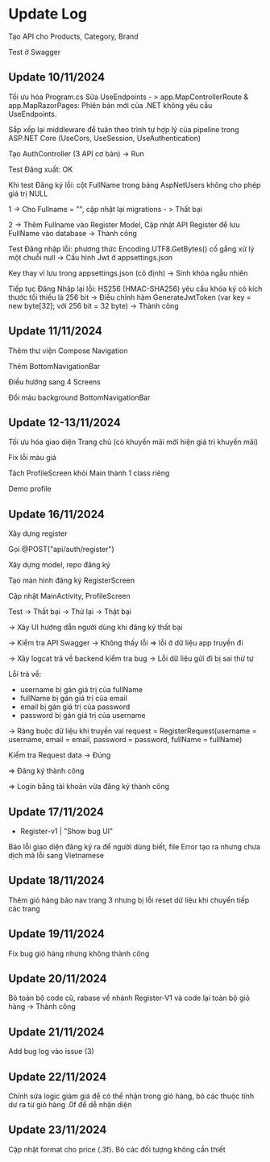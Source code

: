 # Update Log

Tạo API cho Products, Category, Brand

Test ở Swagger

## Update 10/11/2024

Tối ưu hóa Program.cs
Sửa UseEndpoints - > app.MapControllerRoute & app.MapRazorPages: Phiên bản mới của .NET không yêu cầu UseEndpoints.

Sắp xếp lại middleware để tuân theo trình tự hợp lý của pipeline trong ASP.NET Core (UseCors, UseSession, UseAuthentication)

Tạo AuthController (3 API cơ bản) -> Run

Test Đăng xuất: OK

Khi test Đăng ký lỗi: cột FullName trong bảng AspNetUsers không cho phép giá trị NULL

1 -> Cho Fullname = "", cập nhật lại migrations - > Thất bại

2 -> Thêm Fullname vào Register Model, Cập nhật API Register để lưu FullName vào database -> Thành công

Test Đăng nhập lỗi: phương thức Encoding.UTF8.GetBytes() cố gắng xử lý một chuỗi null
-> Cấu hình Jwt ở appsettings.json

Key thay vì lưu trong appsettings.json (cô định) -> Sinh khóa ngẫu nhiên

Tiếp tục Đăng Nhập lại lỗi: HS256 (HMAC-SHA256) yêu cầu khóa ký có kích thước tối thiểu là 256 bit
-> Điều chỉnh hàm GenerateJwtToken (var key = new byte[32]; với 256 bit = 32 byte) -> Thành công

## Update 11/11/2024

Thêm thư viện Compose Navigation

Thêm BottomNavigationBar

Điều hướng sang 4 Screens

Đổi màu background BottomNavigationBar

## Update 12-13/11/2024

Tối ưu hóa giao diện Trang chủ (có khuyến mãi mới hiện giá trị khuyến mãi)

Fix lỗi màu giá

Tách ProfileScreen khỏi Main thành 1 class riêng

Demo profile

## Update 16/11/2024

Xây dựng register

Gọi @POST("api/auth/register")

Xây dựng model, repo đăng ký

Tạo màn hình đăng ký RegisterScreen

Cập nhật MainActivity, ProfileScreen

Test -> Thất bại -> Thử lại -> Thật bại

-> Xây UI hướng dẫn người dùng khi đăng ký thất bại

-> Kiểm tra API Swagger -> Không thấy lỗi => lỗi ở dữ liệu app truyền đi

-> Xây logcat trả về backend kiểm tra bug -> Lỗi dữ liệu gửi đi bị sai thứ tự

Lỗi trả về:
- username bị gán giá trị của fullName
- fullName bị gán giá trị của email
- email bị gán giá trị của password
- password bị gán giá trị của username

-> Ràng buộc dữ liệu khi truyền
val request = RegisterRequest(username = username, email = email, password = password, fullName = fullName)

Kiểm tra Request data -> Đúng

=> Đăng ký thành công

=> Login bằng tài khoản vừa đăng ký thành công

## Update 17/11/2024
- Register-v1 | "Show bug UI"

Báo lỗi giao diện đăng ký ra để người dùng biết, file Error tạo ra nhưng chưa dịch mã lỗi sang Vietnamese

## Update 18/11/2024

Thêm giỏ hàng bào nav trang 3 nhưng bị lỗi reset dữ liệu khi chuyển tiếp các trang

## Update 19/11/2024

Fix bug giỏ hàng nhưng không thành công

## Update 20/11/2024

Bỏ toàn bộ code cũ, rabase về nhánh Register-V1 và code lại toàn bộ giỏ hàng -> Thành công

## Update 21/11/2024

Add bug log vào issue (3)

## Update 22/11/2024

Chỉnh sửa logic giảm giá để có thể nhận trong giỏ hàng, bỏ các thuộc tính dư ra từ giỏ hàng .0f để dễ nhận diện

## Update 23/11/2024

Cập nhật format cho price (.3f). Bỏ các đối tượng không cần thiết 





